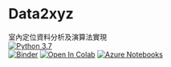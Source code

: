 # Data2xyz
室內定位資料分析及演算法實現  
[![Python 3.7](https://img.shields.io/badge/python-3.7-blue.svg)](https://www.python.org/downloads/release/python-376/)  
[![Binder](https://mybinder.org/badge_logo.svg)](https://mybinder.org/v2/gh/min-lab/Data2xyz/master)
[![Open In Colab](https://colab.research.google.com/assets/colab-badge.svg)](https://colab.research.google.com/github/min-lab/Data2xyz/blob/master)
[![Azure Notebooks](https://notebooks.azure.com/launch.png)](https://notebooks.azure.com/import/gh/min-lab/Data2xyz)
